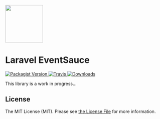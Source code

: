 <p>
    <img src="https://eventsauce.io/static/logo.svg" height="120px" width="120px">
</p>

# Laravel EventSauce

<p>
    <a href="https://packagist.org/packages/spatie/laravel-eventsauce">
        <img src="https://img.shields.io/packagist/v/EventSaucePHP/LaravelEventSauce.svg" alt="Packagist Version">
    </a>
    <a href="https://travis-ci.org/EventSaucePHP/LaravelEventSauce.svg?branch=master">
        <img src="https://travis-ci.org/EventSaucePHP/LaravelEventSauce.svg?branch=master" alt="Travis">
    </a>
    <a href="https://packagist.org/packages/spatie/laravel-eventsauce">
        <img src="https://img.shields.io/packagist/dt/EventSaucePHP/LaravelEventSauce-eventsauce.svg" alt="Downloads">
    </a>
</p>

This library is a work in progress...

## License

The MIT License (MIT). Please see [the License File](LICENSE.md) for more information.
